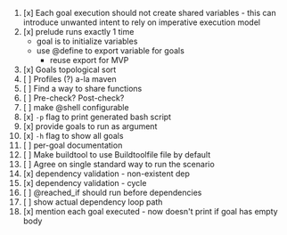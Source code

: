 
1.  [x] Each goal execution should not create shared variables - this can introduce unwanted intent to rely on imperative execution model
2.  [x] prelude runs exactly 1 time
    - goal is to initialize variables
    - use @define to export variable for goals
        - reuse export for MVP
3.  [x] Goals topological sort
4.  [ ] Profiles (?) a-la maven
5.  [ ] Find a way to share functions
6.  [ ] Pre-check? Post-check?
7.  [ ] make @shell configurable
8.  [x] `-p` flag to print generated bash script 
9.  [x] provide goals to run as argument
10. [x] `-h` flag to show all goals
11. [ ] per-goal documentation
12. [ ] Make buildtool to use Buildtoolfile file by default 
13. [ ] Agree on single standard way to run the scenario
14. [x] dependency validation - non-existent dep
15. [x] dependency validation - cycle
16. [ ] @reached_if should run before dependencies
17. [ ] show actual dependency loop path
18. [x] mention each goal executed - now doesn't print if goal has empty body 